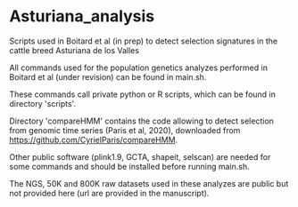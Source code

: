 # Asturiana_analysis
Scripts used in Boitard et al (in prep) to detect selection signatures in the cattle breed Asturiana de los Valles

All commands used for the population genetics analyzes performed in Boitard et al (under revision) can be found in main.sh.

These commands call private python or R scripts, which can be found in directory 'scripts'.

Directory 'compareHMM' contains the code allowing to detect selection from genomic time series (Paris et al, 2020), downloaded from https://github.com/CyrielParis/compareHMM.

Other public software (plink1.9, GCTA, shapeit, selscan) are needed for some commands and should be installed before running main.sh.

The NGS, 50K and 800K raw datasets used in these analyzes are public but not provided here (url are provided in the manuscript).
